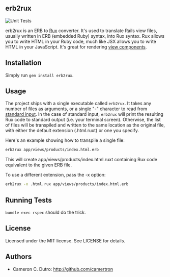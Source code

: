 ## erb2rux

![Unit Tests](https://github.com/camertron/erb2rux/actions/workflows/unit_tests.yml/badge.svg?branch=master)

erb2rux is an ERB to [Rux](https://github.com/camertron/rux) converter. It's used to translate Rails view files, usually written in ERB (embedded Ruby) syntax, into Rux syntax. Rux allows you to write HTML in your Ruby code, much like JSX allows you to write HTML in your JavaScript. It's great for rendering [view components](https://viewcomponent.org/).

## Installation

Simply run `gem install erb2rux`.

## Usage

The project ships with a single executable called `erb2rux`. It takes any number of files as arguments, or a single "-" character to read from [standard input](https://en.wikipedia.org/wiki/Standard_streams). In the case of standard input, `erb2rux` will print the resulting Rux code to standard output (i.e. your terminal screen). Otherwise, the list of files will be transpiled and written to the same location as the original file, with either the default extension (.html.ruxt) or one you specify.

Here's an example showing how to transpile a single file:

```bash
erb2rux app/views/products/index.html.erb
```

This will create app/views/products/index.html.ruxt containing Rux code equivalent to the given ERB file.

To use a different extension, pass the -x option:

```bash
erb2rux -x .html.rux app/views/products/index.html.erb
```

## Running Tests

`bundle exec rspec` should do the trick.

## License

Licensed under the MIT license. See LICENSE for details.

## Authors

* Cameron C. Dutro: http://github.com/camertron
